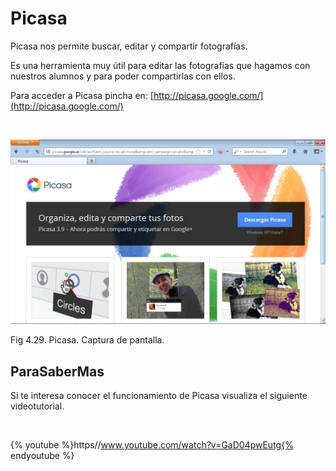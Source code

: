 
# Picasa

Picasa nos permite buscar, editar y compartir fotografías.

Es una herramienta muy útil para editar las fotografías que hagamos con nuestros alumnos y para poder compartirlas con ellos.

Para acceder a Picasa pincha en: [http://picasa.google.com/](http://picasa.google.com/)

 


![](img/picasa.jpg)

Fig 4.29. Picasa. Captura de pantalla.

## ParaSaberMas

Si te interesa conocer el funcionamiento de Picasa visualiza el siguiente videotutorial.

 


{% youtube %}https//www.youtube.com/watch?v=GaD04pwEutg{% endyoutube %}

